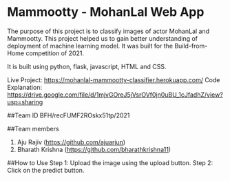 # Mammootty - MohanLal Web App
The purpose of this project is to classify images of actor MohanLal and Mammootty. This project helped us to gain better understanding of deployment of machine learning model. It was built for the Build-from-Home competition of 2021.

It is built using python, flask, javascript, HTML and CSS.

Live Project: https://mohanlal-mammootty-classifier.herokuapp.com/
Code Explanation: https://drive.google.com/file/d/1mjvGOreJ5jVsrOVf0jn0uBU_1cJfadhZ/view?usp=sharing

##Team ID
BFH/recFUMF2ROskx51tp/2021

##Team members
1. Aju Rajiv (https://github.com/ajuarjun)
2. Bharath Krishna (https://github.com/bharathkrishna11)

##How to Use
Step 1: Upload the image using the upload button.
Step 2: Click on the predict button.
